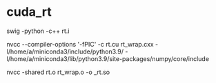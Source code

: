 # cuda_rt

swig -python -c++ rt.i

nvcc --compiler-options '-fPIC' -c rt.cu rt_wrap.cxx -I/home/a/miniconda3/include/python3.9/ -I/home/a/miniconda3/lib/python3.9/site-packages/numpy/core/include

nvcc -shared rt.o rt_wrap.o -o _rt.so
